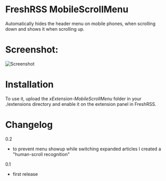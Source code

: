 # FreshRSS MobileScrollMenu
Automatically hides the header menu on mobile phones, when scrolling down and shows it when scrolling up.

# Screenshot:
![Screenshot](https://cdn.rawgit.com/oyox/FreshRSS-extensions/5bdd4e05/xExtension-MobileScrollMenu/mobilescrollmenu.gif)

# Installation
To use it, upload the *xExtension-MobileScrollMenu* folder in your ./extensions directory and enable it on the extension panel in FreshRSS.

# Changelog
0.2 
- to prevent menu showup while switching expanded articles I created a "human-scroll recognition"

0.1
- first release